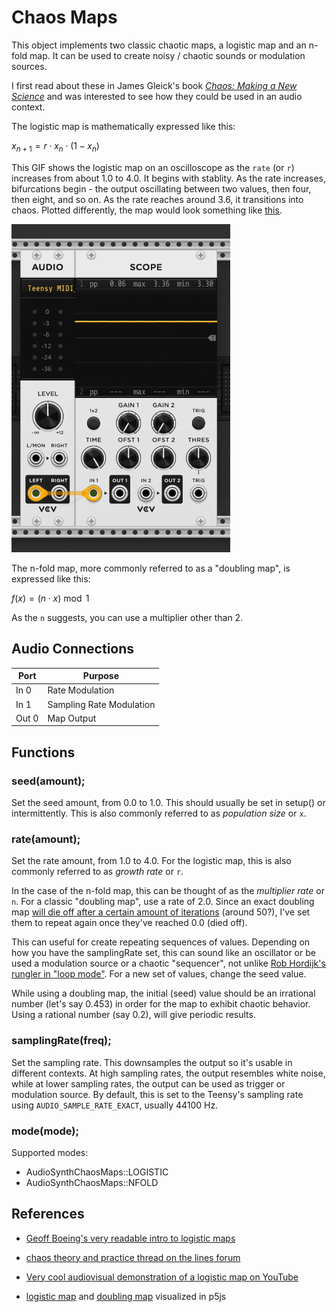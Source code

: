 # Chaos Maps

This object implements two classic chaotic maps, a logistic map and an n-fold map. It can be used to create noisy / chaotic sounds or modulation sources.

I first read about these in James Gleick's book [*Chaos: Making a New Science*](https://en.wikipedia.org/wiki/Chaos:_Making_a_New_Science) and was interested to see how they could be used in an audio context. 

The logistic map is mathematically expressed like this:

$x_{n+1} = r \cdot x_n \cdot (1 - x_n)$

This GIF shows the logistic map on an oscilloscope as the ``rate`` (or ``r``) increases from about 1.0 to 4.0. It begins with stablity. As the rate increases, bifurcations begin - the output oscillating between two values, then four, then eight, and so on. As the rate reaches around 3.6, it transitions into chaos. Plotted differently, the map would look something like [this](https://en.wikipedia.org/wiki/Bifurcation_diagram#/media/File:Logistic_Map_Bifurcation_Diagram,_Matplotlib.svg). 

<img src="https://github.com/MattKuebrich/teensy-audio-objects/blob/main/chaosmaps/logisticmap.gif" alt="logistic map on a scope" width="350"/>

The n-fold map, more commonly referred to as a "doubling map", is expressed like this:

$f(x) = (n \cdot x) \bmod 1$

As the ``n`` suggests, you can use a multiplier other than 2. 






## Audio Connections

| Port  | Purpose |
| ----- | ------- |
| In 0  | Rate Modulation  |
| In 1  | Sampling Rate Modulation  |
| Out 0  | Map Output  |

## Functions

### **seed**(amount);
Set the seed amount, from 0.0 to 1.0. This should usually be set in setup() or intermittently. This is also commonly referred to as *population size* or ``x``.

### **rate**(amount);
Set the rate amount, from 1.0 to 4.0. For the logistic map, this is also commonly referred to as *growth rate* or ``r``.  

In the case of the n-fold map, this can be thought of as the *multiplier rate* or ``n``. For a classic "doubling map", use a rate of 2.0. 
Since an exact doubling map [will die off after a certain amount of iterations](https://trinket.io/python3/0d5bf1c579) (around 50?), I've set them to repeat again once they've reached 0.0 (died off). 

This can useful for create repeating sequences of values. Depending on how you have the samplingRate set, this can sound like an oscillator or be used a modulation source or a chaotic "sequencer", not unlike [Rob Hordijk's rungler in "loop mode"](https://web.archive.org/web/20150311234517/http://casperelectronics.com/rungle-mods/). For a new set of values, change the seed value. 

While using a doubling map, the initial (seed) value should be an irrational number (let's say 0.453) in order for the map to exhibit chaotic behavior. Using a rational number (say 0.2), will give periodic results.

### **samplingRate**(freq);
Set the sampling rate. This downsamples the output so it's usable in different contexts. At high sampling rates, the output resembles white noise, while at lower sampling rates, the output can be used as trigger or modulation source. By default, this is set to the Teensy's sampling rate using ``AUDIO_SAMPLE_RATE_EXACT``, usually 44100 Hz.

### **mode**(mode);

Supported modes:
* AudioSynthChaosMaps::LOGISTIC
* AudioSynthChaosMaps::NFOLD

## References

* [Geoff Boeing's very readable intro to logistic maps](https://geoffboeing.com/2015/03/chaos-theory-logistic-map/)

* [chaos theory and practice thread on the lines forum](https://llllllll.co/t/chaos-theory-and-practice/63010/6)

* [Very cool audiovisual demonstration of a logistic map on YouTube](https://www.youtube.com/watch?v=lK5oqf8ROCo)

* [logistic map](https://editor.p5js.org/mattkuebrich/sketches/X0YJukvoU) and [doubling map](https://editor.p5js.org/mattkuebrich/sketches/ZQL43UFdk) visualized in p5js

